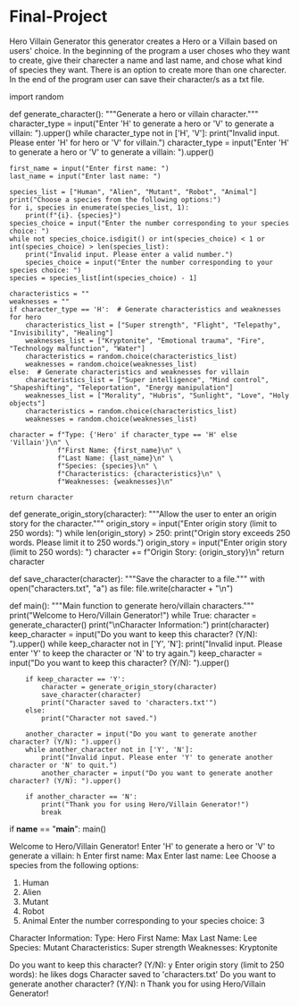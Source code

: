 # Final-Project
Hero Villain Generator
this generator creates a Hero or a Villain based on users' choice. In the beginning of the program a user choses who they want to create, give their charecter a name and last name, and chose what kind of species they want. There is an option to create more than one charecter. In the end of the program user can save their character/s as a txt file. 

import random

def generate_character():
    """Generate a hero or villain character."""
    character_type = input("Enter 'H' to generate a hero or 'V' to generate a villain: ").upper()
    while character_type not in ['H', 'V']:
        print("Invalid input. Please enter 'H' for hero or 'V' for villain.")
        character_type = input("Enter 'H' to generate a hero or 'V' to generate a villain: ").upper()

    first_name = input("Enter first name: ")
    last_name = input("Enter last name: ")
    
    species_list = ["Human", "Alien", "Mutant", "Robot", "Animal"]
    print("Choose a species from the following options:")
    for i, species in enumerate(species_list, 1):
        print(f"{i}. {species}")
    species_choice = input("Enter the number corresponding to your species choice: ")
    while not species_choice.isdigit() or int(species_choice) < 1 or int(species_choice) > len(species_list):
        print("Invalid input. Please enter a valid number.")
        species_choice = input("Enter the number corresponding to your species choice: ")
    species = species_list[int(species_choice) - 1]

    characteristics = ""
    weaknesses = ""
    if character_type == 'H':  # Generate characteristics and weaknesses for hero                         
        characteristics_list = ["Super strength", "Flight", "Telepathy", "Invisibility", "Healing"]
        weaknesses_list = ["Kryptonite", "Emotional trauma", "Fire", "Technology malfunction", "Water"]
        characteristics = random.choice(characteristics_list)
        weaknesses = random.choice(weaknesses_list)
    else:  # Generate characteristics and weaknesses for villain
        characteristics_list = ["Super intelligence", "Mind control", "Shapeshifting", "Teleportation", "Energy manipulation"]
        weaknesses_list = ["Morality", "Hubris", "Sunlight", "Love", "Holy objects"]
        characteristics = random.choice(characteristics_list)
        weaknesses = random.choice(weaknesses_list)

    character = f"Type: {'Hero' if character_type == 'H' else 'Villain'}\n" \
                f"First Name: {first_name}\n" \
                f"Last Name: {last_name}\n" \
                f"Species: {species}\n" \
                f"Characteristics: {characteristics}\n" \
                f"Weaknesses: {weaknesses}\n"

    return character

def generate_origin_story(character):
    """Allow the user to enter an origin story for the character."""
    origin_story = input("Enter origin story (limit to 250 words): ")
    while len(origin_story) > 250:
        print("Origin story exceeds 250 words. Please limit it to 250 words.")
        origin_story = input("Enter origin story (limit to 250 words): ")
    character += f"Origin Story: {origin_story}\n"
    return character

def save_character(character):
    """Save the character to a file."""
    with open("characters.txt", "a") as file:
        file.write(character + "\n")

def main(): 
    """Main function to generate hero/villain characters."""
    print("Welcome to Hero/Villain Generator!")
    while True:
        character = generate_character()
        print("\nCharacter Information:")
        print(character)
        keep_character = input("Do you want to keep this character? (Y/N): ").upper()
        while keep_character not in ['Y', 'N']:
            print("Invalid input. Please enter 'Y' to keep the character or 'N' to try again.")
            keep_character = input("Do you want to keep this character? (Y/N): ").upper()

        if keep_character == 'Y':
            character = generate_origin_story(character)
            save_character(character)
            print("Character saved to 'characters.txt'")
        else:
            print("Character not saved.")
        
        another_character = input("Do you want to generate another character? (Y/N): ").upper()
        while another_character not in ['Y', 'N']:
            print("Invalid input. Please enter 'Y' to generate another character or 'N' to quit.")
            another_character = input("Do you want to generate another character? (Y/N): ").upper()
        
        if another_character == 'N':
            print("Thank you for using Hero/Villain Generator!")
            break

if __name__ == "__main__":
    main()


     
Welcome to Hero/Villain Generator!
Enter 'H' to generate a hero or 'V' to generate a villain: h
Enter first name: Max
Enter last name: Lee
Choose a species from the following options:
1. Human
2. Alien
3. Mutant
4. Robot
5. Animal
Enter the number corresponding to your species choice: 3

Character Information:
Type: Hero
First Name: Max
Last Name: Lee
Species: Mutant
Characteristics: Super strength
Weaknesses: Kryptonite

Do you want to keep this character? (Y/N): y
Enter origin story (limit to 250 words): he likes dogs
Character saved to 'characters.txt'
Do you want to generate another character? (Y/N): n
Thank you for using Hero/Villain Generator!
